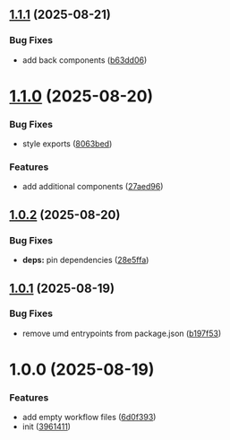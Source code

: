 ## [1.1.1](https://github.com/sozialhelden/ui/compare/v1.1.0...v1.1.1) (2025-08-21)


### Bug Fixes

* add back components ([b63dd06](https://github.com/sozialhelden/ui/commit/b63dd068b75139a2aef5d199341f7ac54ce713e6))

# [1.1.0](https://github.com/sozialhelden/ui/compare/v1.0.2...v1.1.0) (2025-08-20)


### Bug Fixes

* style exports ([8063bed](https://github.com/sozialhelden/ui/commit/8063bed9709e442927b571cbaaa11f6ebeeb5d9a))


### Features

* add additional components ([27aed96](https://github.com/sozialhelden/ui/commit/27aed96461091a9c9ea4564bc7875e19285cab01))

## [1.0.2](https://github.com/sozialhelden/ui/compare/v1.0.1...v1.0.2) (2025-08-20)


### Bug Fixes

* **deps:** pin dependencies ([28e5ffa](https://github.com/sozialhelden/ui/commit/28e5ffa1744751eb5a5e430a0cc77745bed0c582))

## [1.0.1](https://github.com/sozialhelden/ui/compare/v1.0.0...v1.0.1) (2025-08-19)


### Bug Fixes

* remove umd entrypoints from package.json ([b197f53](https://github.com/sozialhelden/ui/commit/b197f5310521d5bd43e64d54ca6bf5910f9f5e37))

# 1.0.0 (2025-08-19)


### Features

* add empty workflow files ([6d0f393](https://github.com/sozialhelden/ui/commit/6d0f39399283f56a3b2a33400d046f9507db8b45))
* init ([3961411](https://github.com/sozialhelden/ui/commit/3961411e3e2d94e98983cf9e1bbe1ce20e899c65))
